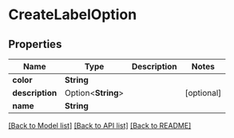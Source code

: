# CreateLabelOption

## Properties

Name | Type | Description | Notes
------------ | ------------- | ------------- | -------------
**color** | **String** |  | 
**description** | Option<**String**> |  | [optional]
**name** | **String** |  | 

[[Back to Model list]](../README.md#documentation-for-models) [[Back to API list]](../README.md#documentation-for-api-endpoints) [[Back to README]](../README.md)


